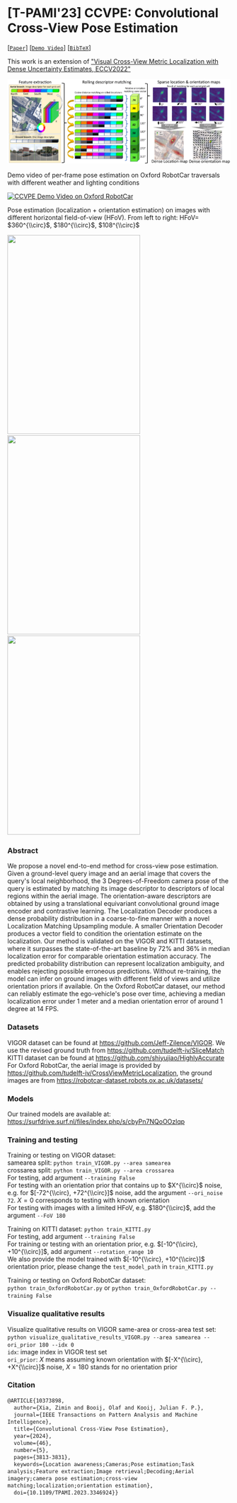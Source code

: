 # [T-PAMI'23] CCVPE: Convolutional Cross-View Pose Estimation
[[`Paper`](https://arxiv.org/pdf/2303.05915v2.pdf)] [[`Demo Video`](http://www.youtube.com/watch?v=9p7bccGZ82Q)] [[`BibTeX`](#citation)]

This work is an extension of ["Visual Cross-View Metric Localization with Dense Uncertainty Estimates, ECCV2022"](https://github.com/tudelft-iv/CrossViewMetricLocalization)

![](figures/overview.png)

Demo video of per-frame pose estimation on Oxford RobotCar traversals with different weather and lighting conditions

[![CCVPE Demo Video on Oxford RobotCar](http://img.youtube.com/vi/9p7bccGZ82Q/0.jpg)](http://www.youtube.com/watch?v=9p7bccGZ82Q "CCVPE Demo Video on Oxford RobotCar")


Pose estimation (localization + orientation estimation) on images with different horizontal field-of-view (HFoV). From left to right: HFoV= $360^{\\circ}$, $180^{\\circ}$, $108^{\\circ}$

<img src="figures/VIGOR_HFOV360.gif" width="300" height="450"/> <img src="figures/VIGOR_HFOV180.gif" width="300" height="450"/> <img src="figures/VIGOR_HFOV108.gif" width="300" height="450"/>



### Abstract
We propose a novel end-to-end method for cross-view pose estimation. Given a ground-level query image and an aerial image that covers the query's local neighborhood, the 3 Degrees-of-Freedom camera pose of the query is estimated by matching its image descriptor to descriptors of local regions within the aerial image. The orientation-aware descriptors are obtained by using a translational equivariant convolutional ground image encoder and contrastive learning. The Localization Decoder produces a dense probability distribution in a coarse-to-fine manner with a novel Localization Matching Upsampling module. A smaller Orientation Decoder produces a vector field to condition the orientation estimate on the localization. Our method is validated on the VIGOR and KITTI datasets, where it surpasses the state-of-the-art baseline by 72% and 36% in median localization error for comparable orientation estimation accuracy. The predicted probability distribution can represent localization ambiguity, and enables rejecting possible erroneous predictions.
Without re-training, the model can infer on ground images with different field of views and utilize orientation priors if available. On the Oxford RobotCar dataset, our method can reliably estimate the ego-vehicle's pose over time, achieving a median localization error under 1 meter and a median orientation error of around 1 degree at 14 FPS.

### Datasets
VIGOR dataset can be found at https://github.com/Jeff-Zilence/VIGOR.
We use the revised ground truth from https://github.com/tudelft-iv/SliceMatch <br />
KITTI dataset can be found at https://github.com/shiyujiao/HighlyAccurate <br />
For Oxford RobotCar, the aerial image is provided by https://github.com/tudelft-iv/CrossViewMetricLocalization, the ground images are from https://robotcar-dataset.robots.ox.ac.uk/datasets/

### Models
Our trained models are available at: https://surfdrive.surf.nl/files/index.php/s/cbyPn7NQoOOzlqp

### Training and testing
Training or testing on VIGOR dataset: <br />
samearea split: `python train_VIGOR.py --area samearea` <br />
crossarea split: `python train_VIGOR.py --area crossarea` <br />
For testing, add argument `--training False` <br />
For testing with an orientation prior that contains up to $X^{\\circ}$ noise, e.g. for $[-72^{\\circ}, +72^{\\circ}]$ noise, add the argument `--ori_noise 72`. $X=0$ corresponds to testing with known orientation <br />
For testing with images with a limited HFoV, e.g. $180^{\\circ}$, add the argument `--FoV 180`

Training on KITTI dataset: `python train_KITTI.py` <br />
For testing, add argument `--training False` <br />
For training or testing with an orientation prior, e.g. $[-10^{\\circ}, +10^{\\circ}]$, add argument `--rotation_range 10` <br />
We also provide the model trained with $[-10^{\\circ}, +10^{\\circ}]$ orientation prior, please change the `test_model_path` in `train_KITTI.py`

Training or testing on Oxford RobotCar dataset: <br />
`python train_OxfordRobotCar.py` or `python train_OxfordRobotCar.py --training False`

### Visualize qualitative results
Visualize qualitative results on VIGOR same-area or cross-area test set: <br />
`python visualize_qualitative_results_VIGOR.py --area samearea --ori_prior 180 --idx 0` <br />
`idx`: image index in VIGOR test set <br />
`ori_prior`: $X$ means assuming known orientation with $[-X^{\\circ}, +X^{\\circ}]$ noise, $X=180$ stands for no orientation prior

### Citation
```
@ARTICLE{10373898,
  author={Xia, Zimin and Booij, Olaf and Kooij, Julian F. P.},
  journal={IEEE Transactions on Pattern Analysis and Machine Intelligence}, 
  title={Convolutional Cross-View Pose Estimation}, 
  year={2024},
  volume={46},
  number={5},
  pages={3813-3831},
  keywords={Location awareness;Cameras;Pose estimation;Task analysis;Feature extraction;Image retrieval;Decoding;Aerial imagery;camera pose estimation;cross-view matching;localization;orientation estimation},
  doi={10.1109/TPAMI.2023.3346924}}
```

